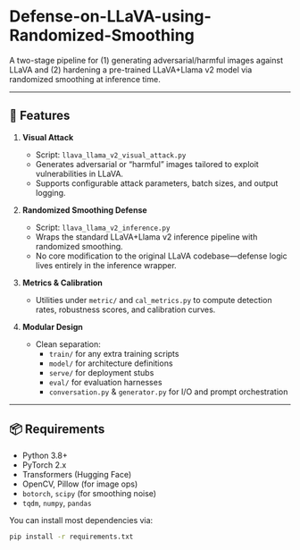 # Defense-on-LLaVA-using-Randomized-Smoothing

A two-stage pipeline for (1) generating adversarial/harmful images against LLaVA and (2) hardening a pre-trained LLaVA+Llama v2 model via randomized smoothing at inference time.

---

## 🚀 Features

1. **Visual Attack**  
   - Script: `llava_llama_v2_visual_attack.py`  
   - Generates adversarial or “harmful” images tailored to exploit vulnerabilities in LLaVA.  
   - Supports configurable attack parameters, batch sizes, and output logging.

2. **Randomized Smoothing Defense**  
   - Script: `llava_llama_v2_inference.py`  
   - Wraps the standard LLaVA+Llama v2 inference pipeline with randomized smoothing.  
   - No core modification to the original LLaVA codebase—defense logic lives entirely in the inference wrapper.

3. **Metrics & Calibration**  
   - Utilities under `metric/` and `cal_metrics.py` to compute detection rates, robustness scores, and calibration curves.

4. **Modular Design**  
   - Clean separation:  
     - `train/` for any extra training scripts  
     - `model/` for architecture definitions  
     - `serve/` for deployment stubs  
     - `eval/` for evaluation harnesses  
     - `conversation.py` & `generator.py` for I/O and prompt orchestration

---

## 📦 Requirements

- Python 3.8+  
- PyTorch 2.x  
- Transformers (Hugging Face)  
- OpenCV, Pillow (for image ops)  
- `botorch`, `scipy` (for smoothing noise)  
- `tqdm`, `numpy`, `pandas`

You can install most dependencies via:

```bash
pip install -r requirements.txt
